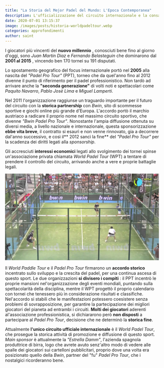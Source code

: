 ```yaml
---
title: "La Storia del Mejor Padel del Mundo: L'Epoca Contemporanea"
description: L'ufficializzazione del circuito internazionale e la consacrazione a sport professionistico.
date: 2020-07-01 13:15:37
image: /images/posts/historia-worldpadeltour.webp
categories: approfondimenti
author: saint
---
```


I giocatori più vincenti del **nuovo millennio** , conosciuti bene fino al giorno d'oggi, sono _Juan Martin Diaz_ e _Fernando Belasteguin_ che dominarono dal **2001 al 2015** , vincendo ben 170 tornei su 191 disputati.

Lo spostamento geografico del focus internazionale portò nel **2005** alla nascita del _"Padel Pro Tour"_ (PPT), torneo che da quel'anno fino al 2012 divenne il punto di riferimento per il padel professionistico. Non tardò ad arrivare anche la **"seconda generazione"** di volti noti e spettacolari come _Paquito Navarro_, _Pablo Josè Lima_ e _Miguel Lamperti_.

Nel 2011 l'organizzazione raggiunse un traguardo importante per il futuro del circuito con la **storica partnership** con _Bwin_, sito di scommesse sportive e giochi online più grande d'Europa. L'accordo portò il marchio austriaco a radicare il proprio nome nel massimo circuito sportivo, che divenne _"Bwin Padel Pro Tour"_. Nonostante l'ampia diffusione ottenuta su diversi media, a livello nazionale e internazionale, questa sponsorizzazione **ebbe vita breve**, il contratto si esaurì e non venne rinnovato, gia a decorrere dal'anno successivo, e così il** 2012 sancì la fine** del _"Padel Pro Tour"_ per la scadenza dei diritti legati alla _sponsorship_.

Gli accresciuti **interessi economici** legati allo svolgimento dei tornei spinse un'associazione privata chiamata _World Padel Tour_ (WPT) a tentare di prendere il controllo del circuito, arrivando anche a vere e proprie battaglie legali.

![storia world padel tour torneo professionistico internazionale paddle](/images/posts/historia-propadeltour.webp)

Il _World Paddle Tour_ e il _Padel Pro Tour_ firmarono un **accordo storico** incentrato sullo sviluppo e la crescita del padel, per una continua ascesa di questo sport. Le due organizzazioni **si divisero i compiti** : il PPT incentrò le proprie mansioni nel'organizzazione degli eventi mondiali, puntando sulla spettacolarità della disciplina, mentre il WPT progettò il proprio calendario con tornei che tenessero più in considerazione risultati e classifiche. Nel'accordo si stabilì che le manifestazioni potessero coesistere senza problemi di sovrapposizione, per garantire la partecipazione dei migliori giocatori del pianeta ad entrambi i circuiti. **Molti dei giocatori** aderenti al'associazione professionistica, si dichiararono però **non disposti** a partecipare al _Padel Pro Tour_, decisione che ne determinò la **storica fine**.

Attualmente **l'unico circuito ufficiale internazionale** è il _World Padel Tour_, che prosegue la storica attività di promozione e diffusione di questo sport. _Main sponsor_ è attualmente la _"Estrella Damm"_, l'azienda spagnola produttrice di birra, logo che avrete avuto senz'altro modo di vedere alle spalle dei giocatori sui cartelloni pubblicitari, proprio dove una volta era posizionato quello della _Bwin_, partner del "fu" _Padel Pro Tour_, che i nostalgici ricorderanno bene.